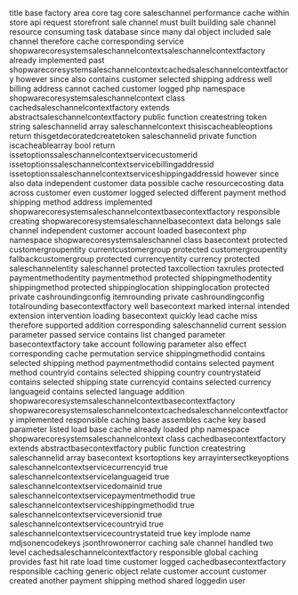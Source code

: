 title base factory area core tag core saleschannel performance cache within store api request storefront sale channel must built building sale channel resource consuming task database since many dal object included sale channel therefore cache corresponding service shopwarecoresystemsaleschannelcontextsaleschannelcontextfactory already implemented past shopwarecoresystemsaleschannelcontextcachedsaleschannelcontextfactory however since also contains customer selected shipping address well billing address cannot cached customer logged php namespace shopwarecoresystemsaleschannelcontext class cachedsaleschannelcontextfactory extends abstractsaleschannelcontextfactory public function createstring token string saleschannelid array saleschannelcontext thisiscacheableoptions return thisgetdecoratedcreatetoken saleschannelid private function iscacheablearray bool return issetoptionssaleschannelcontextservicecustomerid issetoptionssaleschannelcontextservicebillingaddressid issetoptionssaleschannelcontextserviceshippingaddressid however since also data independent customer data possible cache resourcecosting data across customer even customer logged selected different payment method shipping method address implemented shopwarecoresystemsaleschannelcontextbasecontextfactory responsible creating shopwarecoresystemsaleschannelbasecontext data belongs sale channel independent customer account loaded basecontext php namespace shopwarecoresystemsaleschannel class basecontext protected customergroupentity currentcustomergroup protected customergroupentity fallbackcustomergroup protected currencyentity currency protected saleschannelentity saleschannel protected taxcollection taxrules protected paymentmethodentity paymentmethod protected shippingmethodentity shippingmethod protected shippinglocation shippinglocation protected private cashroundingconfig itemrounding private cashroundingconfig totalrounding basecontextfactory well basecontext marked internal intended extension intervention loading basecontext quickly lead cache miss therefore supported addition corresponding saleschannelid current session parameter passed service contains list changed parameter basecontextfactory take account following parameter also effect corresponding cache permutation service shippingmethodid contains selected shipping method paymentmethodid contains selected payment method countryid contains selected shipping country countrystateid contains selected shipping state currencyid contains selected currency languageid contains selected language addition shopwarecoresystemsaleschannelcontextbasecontextfactory shopwarecoresystemsaleschannelcontextcachedsaleschannelcontextfactory implemented responsible caching base assembles cache key based parameter listed load base cache already loaded php namespace shopwarecoresystemsaleschannelcontext class cachedbasecontextfactory extends abstractbasecontextfactory public function createstring saleschannelid array basecontext ksortoptions key arrayintersectkeyoptions saleschannelcontextservicecurrencyid true saleschannelcontextservicelanguageid true saleschannelcontextservicedomainid true saleschannelcontextservicepaymentmethodid true saleschannelcontextserviceshippingmethodid true saleschannelcontextserviceversionid true saleschannelcontextservicecountryid true saleschannelcontextservicecountrystateid true key implode name mdjsonencodekeys jsonthrowonerror caching sale channel handled two level cachedsaleschannelcontextfactory responsible global caching provides fast hit rate load time customer logged cachedbasecontextfactory responsible caching generic object relate customer account customer created another payment shipping method shared loggedin user